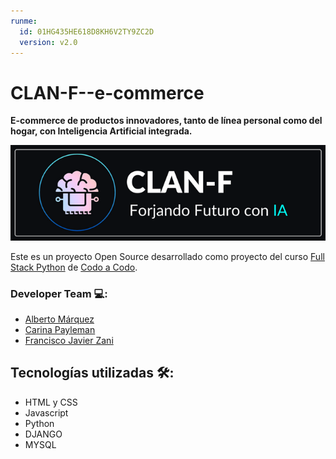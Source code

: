 ```yaml
---
runme:
  id: 01HG435HE618D8KH6V2TY9ZC2D
  version: v2.0
---
```


# CLAN-F--e-commerce

**E-commerce de productos innovadores, tanto de línea personal como del hogar, con Inteligencia Artificial integrada.**

<img src="static/images/logo/banner.png">

Este es un proyecto Open Source desarrollado como proyecto del curso [Full Stack Python](https://agenciadeaprendizaje.bue.edu.ar/curso/fullstack-con-python-cac-4-0/) de [Codo a Codo](https://buenosaires.gob.ar/educacion/codocodo/el-programa).

### Developer Team 💻:

- [Alberto Márquez](https://github.com/YeiAlb)
- [Carina Payleman](https://github.com/PaylemanC)
- [Francisco Javier Zani](https://github.com/Franjazani)

## Tecnologías utilizadas 🛠️:

* HTML y CSS
* Javascript
* Python
* DJANGO
* MYSQL
